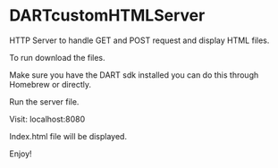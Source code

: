 # DARTcustomHTMLServer
HTTP Server to handle GET and POST request and display HTML files.

To run download the files. 

Make sure you have the DART sdk installed you can do this through Homebrew or directly.

Run the server file. 

Visit: localhost:8080

Index.html file will be displayed.

Enjoy!

